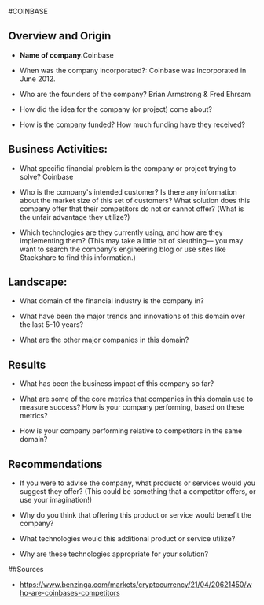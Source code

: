 #COINBASE

## Overview and Origin

* **Name of company**:Coinbase

* When was the company incorporated?: Coinbase was incorporated in June 2012. 

* Who are the founders of the company? Brian Armstrong & Fred Ehrsam

* How did the idea for the company (or project) come about? 

* How is the company funded? How much funding have they received?

## Business Activities:

* What specific financial problem is the company or project trying to solve? Coinbase

* Who is the company's intended customer?  Is there any information about the market size of this set of customers?
What solution does this company offer that their competitors do not or cannot offer? (What is the unfair advantage they utilize?)

* Which technologies are they currently using, and how are they implementing them? (This may take a little bit of sleuthing–– you may want to search the company’s engineering blog or use sites like Stackshare to find this information.)


## Landscape:

* What domain of the financial industry is the company in?

* What have been the major trends and innovations of this domain over the last 5-10 years?

* What are the other major companies in this domain?


## Results

* What has been the business impact of this company so far?

* What are some of the core metrics that companies in this domain use to measure success? How is your company performing, based on these metrics?

* How is your company performing relative to competitors in the same domain?


## Recommendations

* If you were to advise the company, what products or services would you suggest they offer? (This could be something that a competitor offers, or use your imagination!)

* Why do you think that offering this product or service would benefit the company?

* What technologies would this additional product or service utilize?

* Why are these technologies appropriate for your solution?



##Sources 

* https://www.benzinga.com/markets/cryptocurrency/21/04/20621450/who-are-coinbases-competitors
